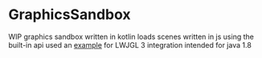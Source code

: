# GraphicsSandbox
WIP graphics sandbox written in kotlin
loads scenes written in js using the built-in api
used an [example](https://github.com/Zi0P4tch0/LWJGL-Kotlin-Example) for LWJGL 3 integration
intended for java 1.8
